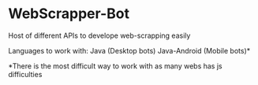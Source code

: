 # WebScrapper-Bot
Host of different APIs to develope web-scrapping easily

Languages to work with:
Java (Desktop bots)
Java-Android (Mobile bots)*

*There is the most difficult way to work with as many webs has js difficulties
